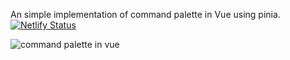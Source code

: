 An simple implementation of command palette in Vue using pinia.
[![Netlify Status](https://api.netlify.com/api/v1/badges/24895af9-8021-4afc-9c26-7f26f582112a/deploy-status)](https://app.netlify.com/sites/mellow-choux-b274fa/deploys)


![command palette in vue](https://github.com/qiushiyan/images/blob/main/vue-command-palette/command-palette.png?raw=true)